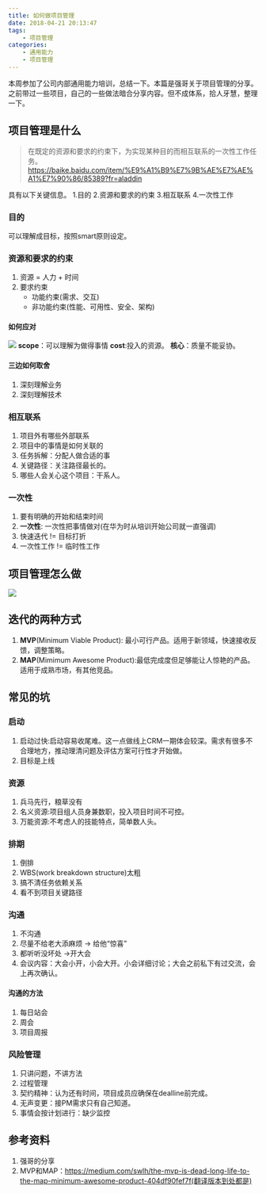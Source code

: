 ```yaml
---
title: 如何做项目管理
date: 2018-04-21 20:13:47
tags:
    - 项目管理
categories:
    - 通用能力
    - 项目管理
---
```



本周参加了公司内部通用能力培训，总结一下。本篇是强哥关于项目管理的分享。
之前带过一些项目，自己的一些做法暗合分享内容。但不成体系，拾人牙慧，整理一下。

<!-- more -->

## 项目管理是什么

> 在既定的资源和要求的约束下，为实现某种目的而相互联系的一次性工作任务。
> https://baike.baidu.com/item/%E9%A1%B9%E7%9B%AE%E7%AE%A1%E7%90%86/85389?fr=aladdin

具有以下关键信息。
1.目的
2.资源和要求的约束
3.相互联系
4.一次性工作
### 目的
可以理解成目标，按照smart原则设定。

### 资源和要求的约束
1. 资源 = 人力 + 时间
2. 要求约束
    - 功能约束(需求、交互)
    - 非功能约束(性能、可用性、安全、架构)

#### 如何应对
![](/img/15262834463445.jpg)
**scope**：可以理解为做得事情
**cost**:投入的资源。
**核心**：质量不能妥协。

#### 三边如何取舍
1. 深刻理解业务 
2. 深刻理解技术

### 相互联系
1. 项目外有哪些外部联系
2. 项目中的事情是如何关联的
3. 任务拆解：分配人做合适的事
4. 关键路径：关注路径最长的。
5. 哪些人会关心这个项目：干系人。

### 一次性
1. 要有明确的开始和结束时间
2. **一次性**: 一次性把事情做对(在华为时从培训开始公司就一直强调)
3. 快速迭代 != 目标打折
4. 一次性工作 != 临时性工作

## 项目管理怎么做
![](/img/15243137363313.jpg)

## 迭代的两种方式
1. **MVP**(Minimum Viable Product): 最小可行产品。适用于新领域，快速接收反馈，调整策略。
2. **MAP**(Mimimum Awesome Product):最低完成度但足够能让人惊艳的产品。适用于成熟市场，有其他竞品。

## 常见的坑
### 启动
1. 启动过快:启动容易收尾难。这一点做线上CRM一期体会较深。需求有很多不合理地方，推动理清问题及评估方案可行性才开始做。
2. 目标是上线

### 资源
1. 兵马先行，粮草没有
2. 名义资源:项目组人员身兼数职，投入项目时间不可控。
3. 万能资源:不考虑人的技能特点，简单数人头。

### 排期
1. 倒排
2. WBS(work breakdown structure)太粗
3. 搞不清任务依赖关系
4. 看不到项目关键路径

### 沟通
1. 不沟通
2. 尽量不给老大添麻烦 -> 给他“惊喜”
3. 都听听没坏处 ->开大会
4. 会议内容：大会小开，小会大开。小会详细讨论；大会之前私下有过交流，会上再次确认。

#### 沟通的方法
1. 每日站会
2. 周会
3. 项目周报

### 风险管理
1. 只讲问题，不讲方法
2. 过程管理
3. 契约精神：认为还有时间，项目成员应确保在dealline前完成。
4. 无声变更：接PM需求只有自己知道。
5. 事情会按计划进行：缺少监控

## 参考资料
1. 强哥的分享
2. MVP和MAP：https://medium.com/swlh/the-mvp-is-dead-long-life-to-the-map-minimum-awesome-product-404df90fef7f(翻译版本到处都是)

